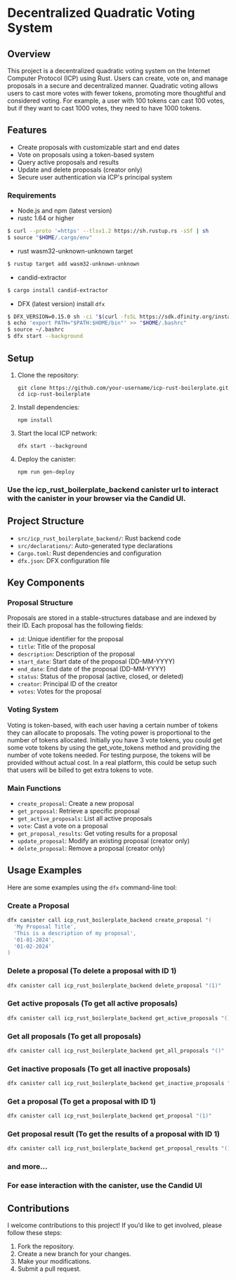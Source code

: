 # Decentralized Quadratic Voting System

## Overview

This project is a decentralized quadratic voting system on the Internet Computer Protocol (ICP) using Rust. Users can create, vote on, and manage proposals in a secure and decentralized manner. Quadratic voting allows users to cast more votes with fewer tokens, promoting more thoughtful and considered voting. For example, a user with 100 tokens can cast 100 votes, but if they want to cast 1000 votes, they need to have 1000 tokens.

## Features

- Create proposals with customizable start and end dates
- Vote on proposals using a token-based system
- Query active proposals and results
- Update and delete proposals (creator only)
- Secure user authentication via ICP's principal system

### Requirements
* Node.js and npm (latest version)
* rustc 1.64 or higher
```bash
$ curl --proto '=https' --tlsv1.2 https://sh.rustup.rs -sSf | sh
$ source "$HOME/.cargo/env"
```
* rust wasm32-unknown-unknown target
```bash
$ rustup target add wasm32-unknown-unknown
```
* candid-extractor
```bash
$ cargo install candid-extractor
```
* DFX (latest version) install `dfx`
```bash
$ DFX_VERSION=0.15.0 sh -ci "$(curl -fsSL https://sdk.dfinity.org/install.sh)"
$ echo 'export PATH="$PATH:$HOME/bin"' >> "$HOME/.bashrc"
$ source ~/.bashrc
$ dfx start --background
```

## Setup

1. Clone the repository:
   ```
   git clone https://github.com/your-username/icp-rust-boilerplate.git
   cd icp-rust-boilerplate
   ```

2. Install dependencies:
   ```
   npm install
   ```

3. Start the local ICP network:
   ```
   dfx start --background
   ```

4. Deploy the canister:
   ```
   npm run gen-deploy
   ```

### Use the icp_rust_boilerplate_backend canister url to interact with the canister in your browser via the Candid UI.

## Project Structure

- `src/icp_rust_boilerplate_backend/`: Rust backend code
- `src/declarations/`: Auto-generated type declarations
- `Cargo.toml`: Rust dependencies and configuration
- `dfx.json`: DFX configuration file

## Key Components

### Proposal Structure

Proposals are stored in a stable-structures database and are indexed by their ID. Each proposal has the following fields:

- `id`: Unique identifier for the proposal
- `title`: Title of the proposal
- `description`: Description of the proposal
- `start_date`: Start date of the proposal (DD-MM-YYYY)
- `end_date`: End date of the proposal (DD-MM-YYYY)
- `status`: Status of the proposal (active, closed, or deleted)
- `creator`: Principal ID of the creator
- `votes`: Votes for the proposal

### Voting System

Voting is token-based, with each user having a certain number of tokens they can allocate to proposals. The voting power is proportional to the number of tokens allocated.
Initially you have 3 vote tokens, you could get some vote tokens by using the get_vote_tokens method and providing the number of vote tokens needed. For testing purpose, the tokens will be provided without actual cost.
In a real platform, this could be setup such that users will be billed to get extra tokens to vote.


### Main Functions

- `create_proposal`: Create a new proposal
- `get_proposal`: Retrieve a specific proposal
- `get_active_proposals`: List all active proposals
- `vote`: Cast a vote on a proposal
- `get_proposal_results`: Get voting results for a proposal
- `update_proposal`: Modify an existing proposal (creator only)
- `delete_proposal`: Remove a proposal (creator only)

## Usage Examples

Here are some examples using the `dfx` command-line tool:

### Create a Proposal
```bash
dfx canister call icp_rust_boilerplate_backend create_proposal "(
  'My Proposal Title',
  'This is a description of my proposal',
  '01-01-2024',
  '01-02-2024'
)
```
### Delete a proposal (To delete a proposal with ID 1)
```bash
dfx canister call icp_rust_boilerplate_backend delete_proposal "(1)"
```
### Get active proposals (To get all active proposals)
```bash
dfx canister call icp_rust_boilerplate_backend get_active_proposals "()"
```
### Get all proposals (To get all proposals)
```bash
dfx canister call icp_rust_boilerplate_backend get_all_proposals "()"
```
### Get inactive proposals (To get all inactive proposals)
```bash
dfx canister call icp_rust_boilerplate_backend get_inactive_proposals "()"
```

### Get a proposal (To get a proposal with ID 1)
```bash
dfx canister call icp_rust_boilerplate_backend get_proposal "(1)"
```
### Get proposal result (To get the results of a proposal with ID 1)
```bash
dfx canister call icp_rust_boilerplate_backend get_proposal_results "(1)"
```
### and more...
### For ease interaction with the canister, use the Candid UI

## Contributions

I welcome contributions to this project! If you’d like to get involved, please follow these steps:

1. Fork the repository.
2. Create a new branch for your changes.
3. Make your modifications.
4. Submit a pull request.
